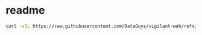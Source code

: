 # readme

``` bash
curl -sSL https://raw.githubusercontent.com/DataGuys/vigilant-web/refs/heads/main/deploy.sh | bash -i

```
